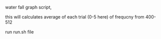 water fall graph script,

this will calculates average of each trial (0-5 here) of frequcny from 400-512

run run.sh file

